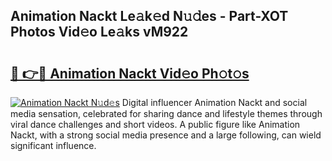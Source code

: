 ## Animation Nackt Le𝚊k𝚎d N𝚞𝚍es - Part-XOT Photos Vid𝚎o Le𝚊ks vM922

# <h2><a href="http://fb3voi.evod.top/?m=Animation+Nackt">🔗 👉🔴 Animation Nackt Vid𝚎o Ph𝚘t𝚘s</a></h2>

[![Animation Nackt N𝚞d𝚎s](https://i.imgur.com/8V9OHl7.gif)](http://fb3voi.evod.top/?m=Animation+Nackt)
Digital influencer Animation Nackt and social media sensation, celebrated for sharing dance and lifestyle themes through viral dance challenges and short videos. A public figure like Animation Nackt, with a strong social media presence and a large following, can wield significant influence. 
